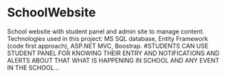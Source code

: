 SchoolWebsite
=============

School website with student panel and admin site to manage content.
Technologies used in this project: MS SQL database, Entity Framework (code first approach), ASP.NET MVC, Boostrap.
#STUDENTS CAN USE STUDENT PANEL FOR KNOWING THEIR ENTRY AND NOTIFICATIONS AND ALERTS ABOUT THAT WHAT IS HAPPENING IN SCHOOL AND ANY EVENT IN THE SCHOOL...
